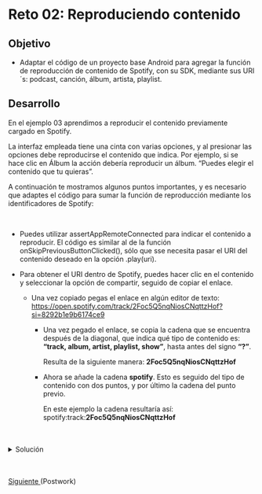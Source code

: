 # Reto 02: Reproduciendo contenido

## Objetivo

* Adaptar el código de un proyecto base Android para agregar la función de reproducción de contenido de Spotify, con su SDK, mediante sus URI´s: podcast, canción, álbum, artista, playlist.

## Desarrollo

En el ejemplo 03 aprendimos a reproducir el contenido previamente cargado en Spotify. 

La interfaz empleada tiene una cinta con varias opciones, y al presionar las opciones debe reproducirse el contenido que indica. Por ejemplo, si se hace clic en Álbum la acción debería reproducir un álbum. “Puedes elegir el contenido que tu quieras”. 

A continuación te mostramos algunos puntos importantes, y es necesario que adaptes el código para sumar la función de reproducción mediante los identificadores de Spotify:

</br>

- Puedes utilizar assertAppRemoteConnected para indicar el contenido a reproducir. El código es similar al de la función onSkipPreviousButtonClicked(), sólo que sse necesita pasar el URI del contenido deseado en la opción .play(uri).

- Para obtener el URI dentro de Spotify, puedes hacer clic en el contenido y seleccionar la opción de compartir, seguido de copiar el enlace.

  - Una vez copiado pegas el enlace en algún editor de texto: https://open.spotify.com/track/2Foc5Q5nqNiosCNqttzHof?si=8292b1e9b6174ce9

    - Una vez pegado el enlace, se copia la cadena que se encuentra después de la diagonal, que indica qué tipo de contenido es: **“track, album, artist, playlist, show”**, hasta antes del signo **“?”**. 
    
      Resulta de la siguiente manera: **2Foc5Q5nqNiosCNqttzHof**

    - Ahora se añade la cadena **spotify**. Esto es seguido del tipo de contenido con dos puntos, y por último la cadena del punto previo. 
    
      En este ejemplo la cadena resultaría así: spotify:track:**2Foc5Q5nqNiosCNqttzHof**

</br>
</br>

<details>
    <summary>Solución</summary>

  Variables
  ```kotlin
  object SpotifySampleContexts {
    const val TRACK_URI = "spotify:track:2Foc5Q5nqNiosCNqttzHof"
    const val ALBUM_URI = "spotify:album:50oWFJ0mDEeMa74ElsdAp3"
    const val ARTIST_URI = "spotify:artist:3WrFJ7ztbogyGnTHbHJFl2"
    const val PLAYLIST_URI = "spotify:playlist:37i9dQZF1E8OchtdOZK7KR"
    const val PODCAST_URI = "spotify:show:5pMNIoy0SoxMBiWZ1qtk4h"
  }
  ```

  Funciones
  ```kotlin
  fun onPlayPodcastButtonClicked(notUsed: View) {
    playUri(PODCAST_URI)
  }

  fun onPlayTrackButtonClicked(notUsed: View) {
    playUri(TRACK_URI)
  }

  fun onPlayAlbumButtonClicked(notUsed: View) {
    playUri(ALBUM_URI)
  }

  fun onPlayArtistButtonClicked(notUsed: View) {
    playUri(ARTIST_URI)
  }

  fun onPlayPlaylistButtonClicked(notUsed: View) {
    playUri(PLAYLIST_URI)
  }
  ```

  Función PlayUri
  ```kotlin
  private fun playUri(uri: String) {
    assertAppRemoteConnected()
      .playerApi
      .play(uri)
      .setResultCallback { logMessage(getString(R.string.command_feedback, "play")) }
      .setErrorCallback(errorCallback)
  }
  ```

  **¡Perfecto!** Ahora tu app reproduce el contenido que agregaste desde los Uri’s de Spotify.

</details>

</br>
</br>

[Siguiente ](../Postwork/README.md)(Postwork)
